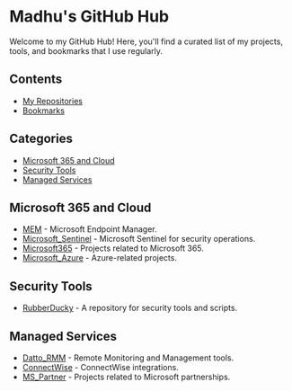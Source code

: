 # Madhu's GitHub Hub

Welcome to my GitHub Hub! Here, you'll find a curated list of my projects, tools, and bookmarks that I use regularly.

## Contents
- [My Repositories](#my-repositories)
- [Bookmarks](./BOOKMARKS.md)

## Categories
- [Microsoft 365 and Cloud](#microsoft-365-and-cloud)
- [Security Tools](#security-tools)
- [Managed Services](#managed-services)

## Microsoft 365 and Cloud
- [MEM](https://github.com/madhuperera/MEM) - Microsoft Endpoint Manager.
- [Microsoft_Sentinel](https://github.com/madhuperera/Microsoft_Sentinel) - Microsoft Sentinel for security operations.
- [Microsoft365](https://github.com/madhuperera/Microsoft365) - Projects related to Microsoft 365.
- [Microsoft_Azure](https://github.com/madhuperera/Microsoft_Azure) - Azure-related projects.

## Security Tools
- [RubberDucky](https://github.com/madhuperera/RubberDucky) - A repository for security tools and scripts.

## Managed Services
- [Datto_RMM](https://github.com/madhuperera/Datto_RMM) - Remote Monitoring and Management tools.
- [ConnectWise](https://github.com/madhuperera/ConnectWise) - ConnectWise integrations.
- [MS_Partner](https://github.com/madhuperera/MS_Partner) - Projects related to Microsoft partnerships.
